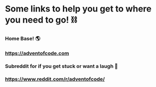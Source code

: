 # Some links to help you get to where you need to go! ⛓️
### Home Base! 🌎 
### https://adventofcode.com
### Subreddit for if you get stuck or want a laugh 🤣
### https://www.reddit.com/r/adventofcode/


